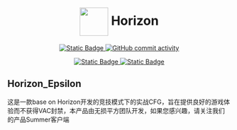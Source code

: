 <h1 align="center"><img src="./Misc/Icons/Horizon_dark.png" width="64" align="center"> Horizon</h1>

<p align="center">
    <a href="https://horizoncfg.top">
        <img alt="Static Badge" src="https://img.shields.io/badge/website-Horizon-blue?style=for-the-badge">
    </a>
    <a href="https://github.com/eLecCap1taL/Horizon/pulse">
        <img alt="GitHub commit activity" src="https://img.shields.io/github/commit-activity/m/eLecCap1taL/Horizon?style=for-the-badge">
    </a>
</p>
<p align="center">
    <a href="https://github.com/eLecCap1taL/Horizon">
        <img alt="Static Badge" src="https://img.shields.io/badge/Horizon-Horizon?style=for-the-badge&logo=github&labelColor=green&color=green">
    </a>
    <a href="https://github.com/eLecCap1taL/scfg">
        <img alt="Static Badge" src="https://img.shields.io/badge/SCFG-SCFG?style=for-the-badge&logo=github&labelColor=yellow&color=yellow">
    </a>
</p>

## Horizon_Epsilon
这是一款base on Horizon开发的竞技模式下的实战CFG，旨在提供良好的游戏体验而不获得VAC封禁，本产品由无损平方团队开发，如果您感兴趣，请关注我们的产品Summer客户端
 

